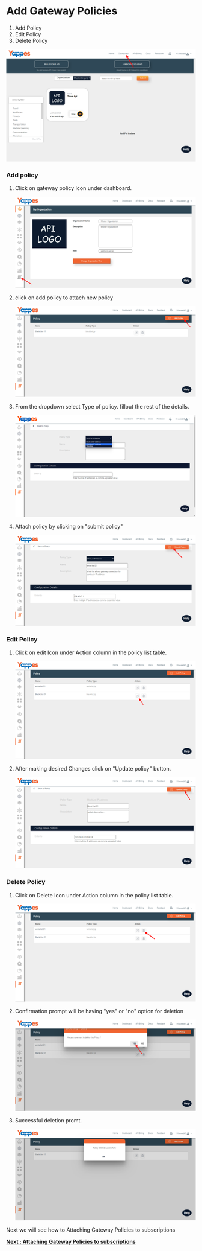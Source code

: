 Add Gateway Policies
====================

1.  Add Policy
2.  Edit Policy
3.  Delete Policy

![](images/dashboard/gateway-policies/gateway-policies-01.png)

### Add policy

1.  Click on gateway policy Icon under dashboard.

    ![](images/dashboard/gateway-policies/gateway-policies-02.png)

2.  click on add policy to attach new policy

    ![](images/dashboard/gateway-policies/gateway-policies-03.png)

3.  From the dropdown select Type of policy. fillout the rest of the
    details.

    ![](images/dashboard/gateway-policies/gateway-policies-04.png)

4.  Attach policy by clicking on "submit policy"

    ![](images/dashboard/gateway-policies/gateway-policies-05.png)

### Edit Policy

1.  Click on edit Icon under Action column in the policy list table.

    ![](images/dashboard/gateway-policies/gateway-policies-06.png)

2.  After making desired Changes click on "Update policy" button.

    ![](images/dashboard/gateway-policies/gateway-policies-07.png)

### Delete Policy

1.  Click on Delete Icon under Action column in the policy list table.

    ![](images/dashboard/gateway-policies/gateway-policies-08.png)

2.  Confirmation prompt will be having "yes" or "no" option for deletion

    ![](images/dashboard/gateway-policies/gateway-policies-09.png)

3.  Successful deletion promt.

    ![](images/dashboard/gateway-policies/gateway-policies-10.png)

Next we will see how to Attaching Gateway Policies to subscriptions


[**Next : Attaching Gateway Policies to
subscriptions**](attach_gateway_policy_to_subscriptions.md)